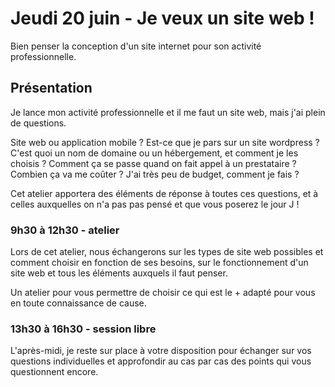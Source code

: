 # Jeudi 20 juin - Je veux un site web !

Bien penser la conception d'un site internet pour son activité professionnelle.

## Présentation

Je lance mon activité professionnelle et il me faut un site web, mais j'ai plein de questions.

Site web ou application mobile ? Est-ce que je pars sur un site wordpress ? C'est quoi un nom de domaine ou un hébergement, et comment je les choisis ? Comment ça se passe quand on fait appel à un prestataire ? Combien ça va me coûter ? J'ai très peu de budget, comment je fais ?

Cet atelier apportera des éléments de réponse à toutes ces questions, et à celles auxquelles on n'a pas pas pensé et que vous poserez le jour J !

### 9h30 à 12h30 - atelier

Lors de cet atelier, nous échangerons sur les types de site web possibles et comment choisir en fonction de ses besoins, sur le fonctionnement d'un site web et tous les éléments auxquels il faut penser.

Un atelier pour vous permettre de choisir ce qui est le + adapté pour vous en toute connaissance de cause.


### 13h30 à 16h30 - session libre

L'après-midi, je reste sur place à votre disposition pour échanger sur vos questions individuelles et approfondir au cas par cas des points qui vous questionnent encore.